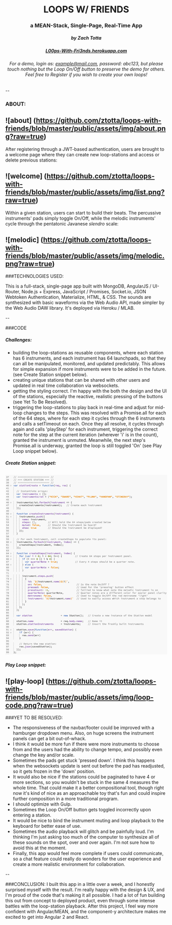 # <center>LOOPS W/ FRIENDS
### <center> a MEAN-Stack, Single-Page, Real-Time App
##### <center> by Zach Totta
##### <center> [L00ps-With-Fri3nds.herokuapp.com](https://l00ps-with-fri3nds.herokuapp.com)
###### <center> For a demo, login as: example@mail.com, password: abc123, but please touch nothing but the Loop On/Off button to preserve the demo for others. Feel free to Register if you wish to create your own loops!
--
### ABOUT:
![about] (https://github.com/ztotta/loops-with-friends/blob/master/public/assets/img/about.png?raw=true)
--

After registering through a JWT-based authentication, users are brought to a welcome page where they can create new loop-stations and access or delete previous stations:

![welcome] (https://github.com/ztotta/loops-with-friends/blob/master/public/assets/img/list.png?raw=true)
--

Within a given station, users can start to build their beats. The percussive instruments' pads simply toggle On/Off, while the melodic instruments' cycle through the pentatonic Javanese <em>slendro</em> scale:

![melodic] (https://github.com/ztotta/loops-with-friends/blob/master/public/assets/img/melodic.png?raw=true)
--

###TECHNOLOGIES USED:

This is a full-stack, single-page app built with MongoDB, AngularJS / UI-Router, Node.js + Express, JavaScript / Promises, Socket.io, JSON Webtoken Authentication, Materialize, HTML, & CSS. The sounds are synthesized with basic waveforms via the Web Audio API, made simpler by the Web Audio DAW library. It's deployed via Heroku / MLAB.

--

###CODE

##### Challenges: <br>
- building the loop-stations as reusable components, where each station has 6 instruments, and each instrument has 64 launchpads, so that they can all be manipulated, monitored, and updated predictably. This allows for simple expansion if more instruments were to be added in the future. (see Create Station snippet below). <br>
- creating unique stations that can be shared with other users and updated in real time collaboration via websockets. <br>
- getting the styling correct. I'm happy with the both the design and the UI of the stations, especially the reactive, realistic pressing of the buttons (see Yet To Be Resolved).
- triggering the loop-stations to play back in real-time and adjust for mid-loop changes to the steps. This was resolved with a Promise.all for each of the 64 steps, where for each step it cycles through the 6 instruments and calls a setTimeout on each. Once they all resolve, it cycles through again and calls 'playStep' for each instrument, triggering the correct note for the step at the current iteration (wherever 'i' is in the count), granted the instrument is unmuted. Meanwhile, the next step's Promise.all is underway, granted the loop is still toggled 'On' (see Play Loop snippet below).

##### Create Station snippet:
![create-station-code](https://github.com/ztotta/loops-with-friends/blob/master/public/assets/img/create-station.png?raw=true)
--

##### Play Loop snippet:
![play-loop] (https://github.com/ztotta/loops-with-friends/blob/master/public/assets/img/loop-code.png?raw=true)
--

###YET TO BE RESOLVED:
- The responsiveness of the navbar/footer could be improved with a hamburger dropdown menu. Also, on huge screens the instrument panels can get a bit out-of-whack.<br>
- I think it would be more fun if there were more instruments to choose from and the users had the ability to change tempo, and possibly even change the key and/or scale. <br>
- Sometimes the pads get stuck 'pressed down'. I think this happens when the websockets update is sent out before the pad has readjusted, so it gets frozen in the 'down' position. <br>
- It would also be nice if the stations could be paginated to have 4 or more sections, so you wouldn't be stuck in the same 4 measures the whole time. That could make it a better compositional tool, though right now it's kind of nice as an approachable toy that's fun and could inspire further composition in a more traditional program. <br>
- I should optimize with Gulp. <br>
- Sometimes the Loop On/Off button gets toggled incorrectly upon entering a station. <br>
- It would be nice to bind the instrument muting and loop playback to the keyboard for better ease of use. <br>
- Sometimes the audio playback will glitch and be painfully loud. I'm thinking I'm just asking too much of the computer to synthesize all of these sounds on the spot, over and over again. I'm not sure how to avoid this at the moment.
- Finally, this app would feel more complete if users could communicate, so a chat feature could really do wonders for the user experience and create a more realistic environment for collaboration.

--

###CONCLUSION:
I built this app in a little over a week, and I honestly surprised myself with the result. I'm really happy with the design & UX, and I'm proud of the code that's making it all possible. I had a lot of fun building this out from concept to deployed product, even through some intense battles with the loop-station playback. After this project, I feel way more confident with Angular/MEAN, and the component-y architecture makes me excited to get into Angular 2 and React.